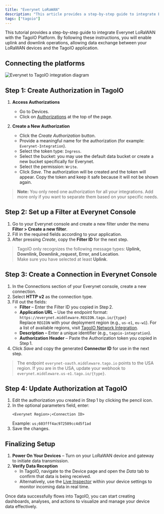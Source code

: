 ```yaml
---
title: "Everynet LoRaWAN"
description: "This article provides a step-by-step guide to integrate Everynet LoRaWAN with the TagoIO platform, enabling both uplink and downlink data exchange between LoRaWAN devices and TagoIO. It covers connecting the platforms and creating the required authorization token in TagoIO."
tags: ["tagoio"]
---
```


This tutorial provides a step-by-step guide to integrate Everynet LoRaWAN with
the TagoIO Platform. By following these instructions, you will enable uplink and
downlink operations, allowing data exchange between your LoRaWAN devices and the
TagoIO application.

## Connecting the platforms

![Everynet to TagoIO integration diagram](/docs_imagem/tagoio/everynet-lorawan-2.jpg)

## Step 1: Create Authorization in TagoIO

1. **Access Authorizations**
   - Go to Devices.
   - Click on
     [Authorizations](/docs/tagoio/integrations/general/authorization.md) at the
     top of the page.

2. **Create a New Authorization**
   - Click the _Create Authorization_ button.
   - Provide a meaningful name for the authorization (for example:
     `Everynet-Integration`).
   - Select the token type: `Ingress`.
   - Select the bucket: you may use the default data bucket or create a new
     bucket specifically for Everynet.
   - Select the permission: `Write`.
   - Click _Save_. The authorization will be created and the token will appear.
     Copy the token and keep it safe because it will not be shown again.

> **Note:** You only need one authorization for all your integrations. Add more
> only if you want to separate them based on your specific needs.

## Step 2: Set up a Filter at Everynet Console

1. Go to your Everynet console and create a new filter under the menu **Filter >
   Create a new filter**.
2. Fill in the required fields according to your application.
3. After pressing _Create_, copy the **Filter ID** for the next step.

> TagoIO only recognizes the following message types: **Uplink, Downlink,
> Downlink_request, Error, and Location**.\
> Make sure you have selected at least **Uplink**.

<!-- Image temporarily disabled: Everynet filter configuration - /cdn.elev.io/file/uploads/qh72WgBv-E2Q3qO94VO2POz6QghyF6TOwT3t_PMEKX4/sCYQz-A28iCEm90A0CT7f-KBBuZ5J1X1n6tt1fJJKlU/1562815095740-SUE.png -->

## Step 3: Create a Connection in Everynet Console

1. In the Connections section of your Everynet console, create a new connection.
2. Select **HTTP v2** as the connection type.
3. Fill out the fields:
   - **Filter** – Enter the Filter ID you copied in Step 2.
   - **Application URL** – Use the endpoint format:\
     `https://everynet.middleware.REGION.tago.io/{type}`\
     Replace `REGION` with your deployment region (e.g., `us-e1`, `eu-w1`). For
     a list of available regions, visit
     [TagoIO Network Integration](/docs/tagoio/integrations/index.md).
   - **Description** – Enter a unique identifier (e.g., `tagoio-integration`).
   - **Authorization Header** – Paste the Authorization token you copied in
     Step 1.
4. Click _Save_ and copy the generated **Connector ID** for use in the next
   step.

<!-- Image temporarily disabled: Everynet connection setup - /cdn.elev.io/file/uploads/qh72WgBv-E2Q3qO94VO2POz6QghyF6TOwT3t_PMEKX4/PFFK3wBYPL38nLBIV1jV8_aO9YxLz0CM7pkZw5ww80g/1562815987328-vf0.png -->

> The endpoint `everynet-oauth.middleware.tago.io` points to the USA region. If
> you are in the USA, update your webhook to
> `everynet.middleware.us-e1.tago.io/{type}`.

## Step 4: Update Authorization at TagoIO

1. Edit the authorization you created in Step 1 by clicking the pencil icon.
2. In the optional parameters field, enter:
   ```
   <Everynet Region>;<Connection ID>
   ```
   Example: `us;603fff4ac972509cc4d5f1ad`
3. Save the changes.

## Finalizing Setup

1. **Power On Your Devices** – Turn on your LoRaWAN device and gateway to
   initiate data transmission.
2. **Verify Data Reception**
   - In TagoIO, navigate to the Device page and open the _Data_ tab to confirm
     that data is being received.
   - Alternatively, use the
     [Live Inspector](/docs/tagoio/devices/live-inspector.md) within your device
     settings to monitor incoming data in real time.

Once data successfully flows into TagoIO, you can start creating dashboards,
analyses, and actions to visualize and manage your device data effectively.
